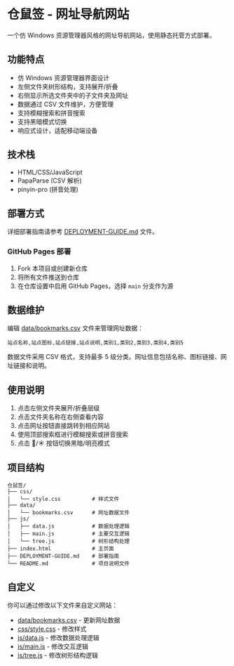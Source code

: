 # 仓鼠签 - 网址导航网站

一个仿 Windows 资源管理器风格的网址导航网站，使用静态托管方式部署。

## 功能特点

- 仿 Windows 资源管理器界面设计
- 左侧文件夹树形结构，支持展开/折叠
- 右侧显示所选文件夹中的子文件夹及网址
- 数据通过 CSV 文件维护，方便管理
- 支持模糊搜索和拼音搜索
- 支持黑暗模式切换
- 响应式设计，适配移动端设备

## 技术栈

- HTML/CSS/JavaScript
- PapaParse (CSV 解析)
- pinyin-pro (拼音处理)

## 部署方式

详细部署指南请参考 [DEPLOYMENT-GUIDE.md](DEPLOYMENT-GUIDE.md) 文件。

### GitHub Pages 部署

1. Fork 本项目或创建新仓库
2. 将所有文件推送到仓库
3. 在仓库设置中启用 GitHub Pages，选择 `main` 分支作为源

## 数据维护

编辑 [data/bookmarks.csv](data/bookmarks.csv) 文件来管理网址数据：

```csv
站点名称,站点图标,站点链接,站点说明,类别1,类别2,类别3,类别4,类别5
```

数据文件采用 CSV 格式，支持最多 5 级分类。网址信息包括名称、图标链接、网址链接和说明。

## 使用说明

1. 点击左侧文件夹展开/折叠层级
2. 点击文件夹名称在右侧查看内容
3. 点击网址按钮直接跳转到相应网站
4. 使用顶部搜索框进行模糊搜索或拼音搜索
5. 点击 🌙/☀️ 按钮切换黑暗/明亮模式

## 项目结构

```
仓鼠签/
├── css/
│   └── style.css          # 样式文件
├── data/
│   └── bookmarks.csv      # 网址数据文件
├── js/
│   ├── data.js            # 数据处理逻辑
│   ├── main.js            # 主要交互逻辑
│   └── tree.js            # 树形结构处理
├── index.html             # 主页面
├── DEPLOYMENT-GUIDE.md    # 部署指南
└── README.md              # 项目说明文件
```

## 自定义

你可以通过修改以下文件来自定义网站：

- [data/bookmarks.csv](data/bookmarks.csv) - 更新网址数据
- [css/style.css](css/style.css) - 修改样式
- [js/data.js](js/data.js) - 修改数据处理逻辑
- [js/main.js](js/main.js) - 修改交互逻辑
- [js/tree.js](js/tree.js) - 修改树形结构逻辑